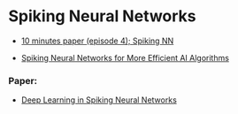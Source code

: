 # Spiking Neural Networks

- [10 minutes paper (episode 4); Spiking NN](https://www.youtube.com/watch?v=9dYZXQl4ozk)

- [Spiking Neural Networks for More Efficient AI Algorithms](https://www.youtube.com/watch?v=PeW-TN3P1hk)

### Paper:
- [Deep Learning in Spiking Neural Networks](https://arxiv.org/abs/1804.08150)